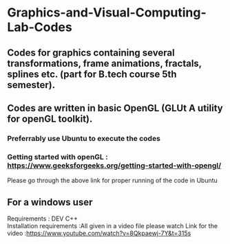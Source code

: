 # Graphics-and-Visual-Computing-Lab-Codes  
## Codes for graphics containing several transformations, frame animations, fractals, splines etc. (part for B.tech course 5th semester). 

## Codes are written in basic OpenGL (GLUt A utility for openGL toolkit).
### Preferrably use Ubuntu to execute the codes  
### Getting started with openGL : https://www.geeksforgeeks.org/getting-started-with-opengl/  

Please go through the above link for proper running of the code in Ubuntu  
## For a windows user  
Requirements : DEV C++  
Installation requirements :All given in a video file please watch 
Link for the video :https://www.youtube.com/watch?v=8Qkpaewj-7Y&t=315s  

